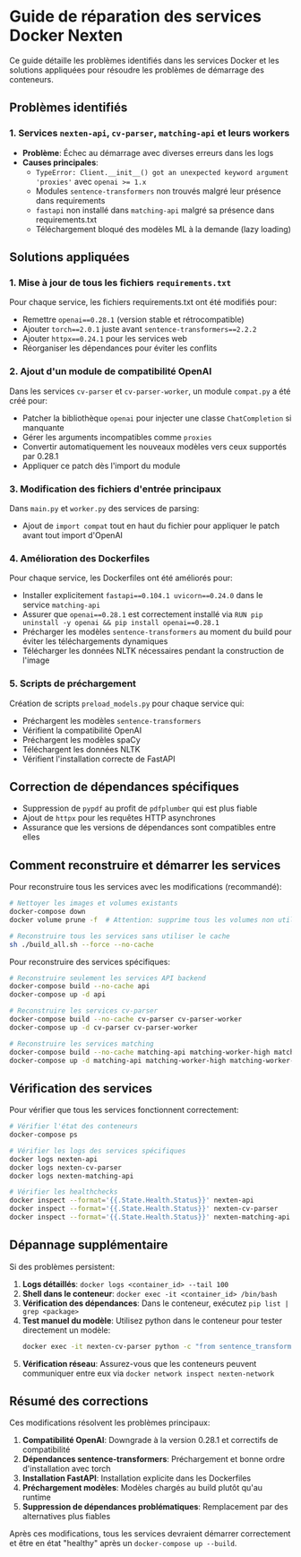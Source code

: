 # Guide de réparation des services Docker Nexten

Ce guide détaille les problèmes identifiés dans les services Docker et les solutions appliquées pour résoudre les problèmes de démarrage des conteneurs.

## Problèmes identifiés

### 1. Services `nexten-api`, `cv-parser`, `matching-api` et leurs workers

- **Problème**: Échec au démarrage avec diverses erreurs dans les logs
- **Causes principales**:
  - `TypeError: Client.__init__() got an unexpected keyword argument 'proxies'` avec `openai >= 1.x`
  - Modules `sentence-transformers` non trouvés malgré leur présence dans requirements
  - `fastapi` non installé dans `matching-api` malgré sa présence dans requirements.txt
  - Téléchargement bloqué des modèles ML à la demande (lazy loading)

## Solutions appliquées

### 1. Mise à jour de tous les fichiers `requirements.txt`

Pour chaque service, les fichiers requirements.txt ont été modifiés pour:
- Remettre `openai==0.28.1` (version stable et rétrocompatible)
- Ajouter `torch==2.0.1` juste avant `sentence-transformers==2.2.2`
- Ajouter `httpx==0.24.1` pour les services web
- Réorganiser les dépendances pour éviter les conflits

### 2. Ajout d'un module de compatibilité OpenAI

Dans les services `cv-parser` et `cv-parser-worker`, un module `compat.py` a été créé pour:
- Patcher la bibliothèque `openai` pour injecter une classe `ChatCompletion` si manquante
- Gérer les arguments incompatibles comme `proxies`
- Convertir automatiquement les nouveaux modèles vers ceux supportés par 0.28.1
- Appliquer ce patch dès l'import du module

### 3. Modification des fichiers d'entrée principaux

Dans `main.py` et `worker.py` des services de parsing:
- Ajout de `import compat` tout en haut du fichier pour appliquer le patch avant tout import d'OpenAI

### 4. Amélioration des Dockerfiles

Pour chaque service, les Dockerfiles ont été améliorés pour:
- Installer explicitement `fastapi==0.104.1 uvicorn==0.24.0` dans le service `matching-api`
- Assurer que `openai==0.28.1` est correctement installé via `RUN pip uninstall -y openai && pip install openai==0.28.1`
- Précharger les modèles `sentence-transformers` au moment du build pour éviter les téléchargements dynamiques
- Télécharger les données NLTK nécessaires pendant la construction de l'image

### 5. Scripts de préchargement

Création de scripts `preload_models.py` pour chaque service qui:
- Préchargent les modèles `sentence-transformers`
- Vérifient la compatibilité OpenAI
- Préchargent les modèles spaCy
- Téléchargent les données NLTK
- Vérifient l'installation correcte de FastAPI

## Correction de dépendances spécifiques

- Suppression de `pypdf` au profit de `pdfplumber` qui est plus fiable
- Ajout de `httpx` pour les requêtes HTTP asynchrones
- Assurance que les versions de dépendances sont compatibles entre elles

## Comment reconstruire et démarrer les services

Pour reconstruire tous les services avec les modifications (recommandé):

```bash
# Nettoyer les images et volumes existants
docker-compose down
docker volume prune -f  # Attention: supprime tous les volumes non utilisés

# Reconstruire tous les services sans utiliser le cache
sh ./build_all.sh --force --no-cache
```

Pour reconstruire des services spécifiques:

```bash
# Reconstruire seulement les services API backend
docker-compose build --no-cache api
docker-compose up -d api

# Reconstruire les services cv-parser
docker-compose build --no-cache cv-parser cv-parser-worker
docker-compose up -d cv-parser cv-parser-worker

# Reconstruire les services matching
docker-compose build --no-cache matching-api matching-worker-high matching-worker-standard matching-worker-bulk
docker-compose up -d matching-api matching-worker-high matching-worker-standard matching-worker-bulk
```

## Vérification des services

Pour vérifier que tous les services fonctionnent correctement:

```bash
# Vérifier l'état des conteneurs
docker-compose ps

# Vérifier les logs des services spécifiques
docker logs nexten-api
docker logs nexten-cv-parser
docker logs nexten-matching-api

# Vérifier les healthchecks
docker inspect --format='{{.State.Health.Status}}' nexten-api
docker inspect --format='{{.State.Health.Status}}' nexten-cv-parser
docker inspect --format='{{.State.Health.Status}}' nexten-matching-api
```

## Dépannage supplémentaire

Si des problèmes persistent:

1. **Logs détaillés**: `docker logs <container_id> --tail 100`
2. **Shell dans le conteneur**: `docker exec -it <container_id> /bin/bash`
3. **Vérification des dépendances**: Dans le conteneur, exécutez `pip list | grep <package>` 
4. **Test manuel du modèle**: Utilisez python dans le conteneur pour tester directement un modèle:
   ```bash
   docker exec -it nexten-cv-parser python -c "from sentence_transformers import SentenceTransformer; model = SentenceTransformer('paraphrase-multilingual-MiniLM-L12-v2'); print(model.encode('Test'))"
   ```
5. **Vérification réseau**: Assurez-vous que les conteneurs peuvent communiquer entre eux via `docker network inspect nexten-network`

## Résumé des corrections

Ces modifications résolvent les problèmes principaux:
1. **Compatibilité OpenAI**: Downgrade à la version 0.28.1 et correctifs de compatibilité
2. **Dépendances sentence-transformers**: Préchargement et bonne ordre d'installation avec torch
3. **Installation FastAPI**: Installation explicite dans les Dockerfiles
4. **Préchargement modèles**: Modèles chargés au build plutôt qu'au runtime
5. **Suppression de dépendances problématiques**: Remplacement par des alternatives plus fiables

Après ces modifications, tous les services devraient démarrer correctement et être en état "healthy" après un `docker-compose up --build`.